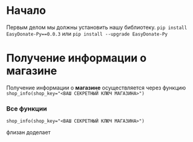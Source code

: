 # Начало

Первым делом мы должны установить нашу библиотеку.
```pip install EasyDonate-Py==0.0.3``` или ```pip install --upgrade EasyDonate-Py```


# Получение информации о магазине

Получение информации о **магазине** осуществляется через функцию ```shop_info(shop_key="<ВАШ СЕКРЕТНЫЙ КЛЮЧ МАГАЗИНА>")```

### Все функции
```
shop_info(shop_key="<ВАШ СЕКРЕТНЫЙ КЛЮЧ МАГАЗИНА>")
```
флизан доделает